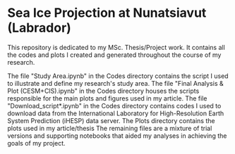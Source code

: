 # Sea Ice Projection at Nunatsiavut (Labrador)
This repository is dedicated to my MSc. Thesis/Project work. It contains all the codes and plots I created and generated throughout the course of my research.

The file "Study Area.ipynb" in the Codes directory contains the script I used to illustrate and define my research's study area.
The file "Final Analysis & Plot (CESM+CIS).ipynb" in the Codes directory houses the scripts responsible for the main plots and figures used in my article.
The file "Download_script*.ipynb"  in the Codes directory contains codes I used to download data from the International Laboratory for High-Resolution Earth System Prediction (iHESP) data server.
The Plots directory contains the plots used in my article/thesis
The remaining files are a mixture of trial versions and supporting notebooks that aided my analyses in achieving the goals of my project.
